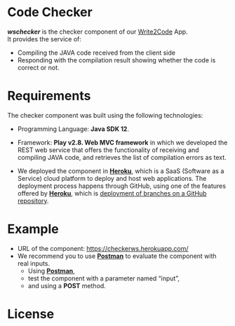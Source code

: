 # Code Checker
**_wschecker_** is the checker component of our [Write2Code](https://github.com/NUIWrite2Code) App.  
It provides the service of:  
* Compiling the JAVA code received from the client side
* Responding with the compilation result showing whether the code is correct or not.
# Requirements
The checker component was built using the following technologies:
* Programming Language: **Java SDK 12**.
* Framework: **Play v2.8. Web MVC framework** in which we developed the REST web service that offers the functionality of receiving and compiling JAVA code, and retrieves the list of compilation errors as text. 

* We deployed the component in [**Heroku**](https://www.heroku.com/), which is a SaaS (Software as a Service) cloud platform to deploy and host web applications. The deployment process happens through GitHub, using one of the features offered by [**Heroku**](https://www.heroku.com/), which is [deployment of branches on a GitHub repository](https://devcenter.heroku.com/articles/github-integration).

# Example
* URL of the component: https://checkerws.herokuapp.com/
* We recommend you to use [**Postman**](https://www.postman.com) to evaluate the component with real inputs. 
  * Using [**Postman**](https://www.postman.com), 
  * test the component with a parameter named “input”, 
  * and using a **POST** method.
# License
